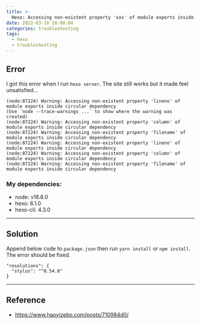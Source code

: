 ```yaml
---
title: >-
  Hexo: Accessing non-existent property 'xxx' of module exports inside circular dependency
date: 2022-03-18 10:08:04
categories: troubleshooting
tags:
  - hexo
  - troubleshooting
---
```


## Error
I got this error when I run `hexo server`. The site still works but it made feel unsatisfied...
```                           
(node:87224) Warning: Accessing non-existent property 'lineno' of module exports inside circular dependency
(Use `node --trace-warnings ...` to show where the warning was created)
(node:87224) Warning: Accessing non-existent property 'column' of module exports inside circular dependency
(node:87224) Warning: Accessing non-existent property 'filename' of module exports inside circular dependency
(node:87224) Warning: Accessing non-existent property 'lineno' of module exports inside circular dependency
(node:87224) Warning: Accessing non-existent property 'column' of module exports inside circular dependency
(node:87224) Warning: Accessing non-existent property 'filename' of module exports inside circular dependency
```

### My dependencies:
- node: v16.8.0
- hexo: 6.1.0
- hexo-cli: 4.3.0

---

## Solution

Append below code to `package.json` then run `yarn install` or `npm install`. The error should be fixed.
```
"resolutions": {
  "stylus": "^0.54.8"
}
```

---

## Reference

- https://www.haoyizebo.com/posts/710984d0/